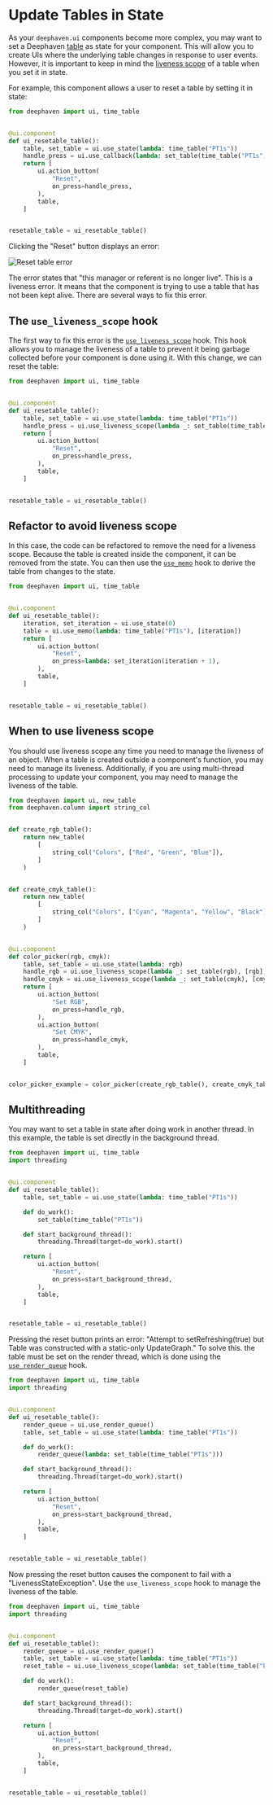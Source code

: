 # Update Tables in State

As your `deephaven.ui` components become more complex, you may want to set a Deephaven [table](../describing/ui_with_tables.md) as state for your component. This will allow you to create UIs where the underlying table changes in response to user events. However, it is important to keep in mind the [liveness scope](/core/docs/conceptual/liveness-scope-concept/) of a table when you set it in state.

For example, this component allows a user to reset a table by setting it in state:

```python
from deephaven import ui, time_table


@ui.component
def ui_resetable_table():
    table, set_table = ui.use_state(lambda: time_table("PT1s"))
    handle_press = ui.use_callback(lambda: set_table(time_table("PT1s")), [])
    return [
        ui.action_button(
            "Reset",
            on_press=handle_press,
        ),
        table,
    ]


resetable_table = ui_resetable_table()
```

Clicking the "Reset" button displays an error:

![Reset table error](../_assets/update-tables-in-state-1.png)

The error states that "this manager or referent is no longer live". This is a liveness error. It means that the component is trying to use a table that has not been kept alive. There are several ways to fix this error.

## The `use_liveness_scope` hook

The first way to fix this error is the [`use_liveness_scope`](../hooks/use_liveness_scope.md) hook. This hook allows you to manage the liveness of a table to prevent it being garbage collected before your component is done using it. With this change, we can reset the table:

```python
from deephaven import ui, time_table


@ui.component
def ui_resetable_table():
    table, set_table = ui.use_state(lambda: time_table("PT1s"))
    handle_press = ui.use_liveness_scope(lambda _: set_table(time_table("PT1s")), [])
    return [
        ui.action_button(
            "Reset",
            on_press=handle_press,
        ),
        table,
    ]


resetable_table = ui_resetable_table()
```

## Refactor to avoid liveness scope

In this case, the code can be refactored to remove the need for a liveness scope. Because the table is created inside the component, it can be removed from the state. You can then use the [`use_memo`](../hooks/use_memo.md) hook to derive the table from changes to the state.

```python
from deephaven import ui, time_table


@ui.component
def ui_resetable_table():
    iteration, set_iteration = ui.use_state(0)
    table = ui.use_memo(lambda: time_table("PT1s"), [iteration])
    return [
        ui.action_button(
            "Reset",
            on_press=lambda: set_iteration(iteration + 1),
        ),
        table,
    ]


resetable_table = ui_resetable_table()
```

## When to use liveness scope

You should use liveness scope any time you need to manage the liveness of an object. When a table is created outside a component's function, you may need to manage its liveness. Additionally, if you are using multi-thread processing to update your component, you may need to manage the liveness of the table.

```python
from deephaven import ui, new_table
from deephaven.column import string_col


def create_rgb_table():
    return new_table(
        [
            string_col("Colors", ["Red", "Green", "Blue"]),
        ]
    )


def create_cmyk_table():
    return new_table(
        [
            string_col("Colors", ["Cyan", "Magenta", "Yellow", "Black"]),
        ]
    )


@ui.component
def color_picker(rgb, cmyk):
    table, set_table = ui.use_state(lambda: rgb)
    handle_rgb = ui.use_liveness_scope(lambda _: set_table(rgb), [rgb])
    handle_cmyk = ui.use_liveness_scope(lambda _: set_table(cmyk), [cmyk])
    return [
        ui.action_button(
            "Set RGB",
            on_press=handle_rgb,
        ),
        ui.action_button(
            "Set CMYK",
            on_press=handle_cmyk,
        ),
        table,
    ]


color_picker_example = color_picker(create_rgb_table(), create_cmyk_table())
```

## Multithreading

You may want to set a table in state after doing work in another thread. In this example, the table is set directly in the background thread.

```python
from deephaven import ui, time_table
import threading


@ui.component
def ui_resetable_table():
    table, set_table = ui.use_state(lambda: time_table("PT1s"))

    def do_work():
        set_table(time_table("PT1s"))

    def start_background_thread():
        threading.Thread(target=do_work).start()

    return [
        ui.action_button(
            "Reset",
            on_press=start_background_thread,
        ),
        table,
    ]


resetable_table = ui_resetable_table()
```

Pressing the reset button prints an error: "Attempt to setRefreshing(true) but Table was constructed with a static-only UpdateGraph." To solve this. the table must be set on the render thread, which is done using the [`use_render_queue`](../hooks/use_render_queue.md) hook.

```python
from deephaven import ui, time_table
import threading


@ui.component
def ui_resetable_table():
    render_queue = ui.use_render_queue()
    table, set_table = ui.use_state(lambda: time_table("PT1s"))

    def do_work():
        render_queue(lambda: set_table(time_table("PT1s")))

    def start_background_thread():
        threading.Thread(target=do_work).start()

    return [
        ui.action_button(
            "Reset",
            on_press=start_background_thread,
        ),
        table,
    ]


resetable_table = ui_resetable_table()
```

Now pressing the reset button causes the component to fail with a "LivenessStateException". Use the `use_liveness_scope` hook to manage the liveness of the table.

```python
from deephaven import ui, time_table
import threading


@ui.component
def ui_resetable_table():
    render_queue = ui.use_render_queue()
    table, set_table = ui.use_state(lambda: time_table("PT1s"))
    reset_table = ui.use_liveness_scope(lambda: set_table(time_table("PT1s")), [])

    def do_work():
        render_queue(reset_table)

    def start_background_thread():
        threading.Thread(target=do_work).start()

    return [
        ui.action_button(
            "Reset",
            on_press=start_background_thread,
        ),
        table,
    ]


resetable_table = ui_resetable_table()
```
